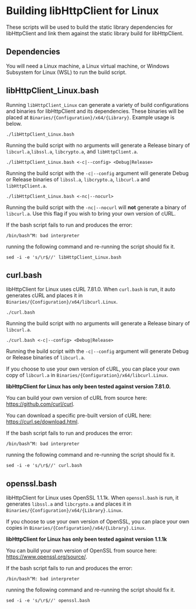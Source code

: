 # Building libHttpClient for Linux

These scripts will be used to build the static library dependencies for libHttpClient and link them against the static library build for libHttpClient.

## Dependencies 

You will need a Linux machine, a Linux virtual machine, or Windows Subsystem for Linux (WSL) to run the build script.

## libHttpClient_Linux.bash

Running `libHttpClient_Linux` can generate a variety of build configurations and binaries for libHttpClient and its dependencies. These binaries will be placed at `Binaries/{Configuration}/x64/{Library}`. Example usage is below.

```
./libHttpClient_Linux.bash
```

Running the build script with no arguments will generate a Release binary of `libcurl.a`,`libssl.a`, `libcrypto.a`, and `libHttpClient.a`.

```
./libHttpClient_Linux.bash <-c|--config> <Debug|Release>
```

Running the build script with the `-c|--config` argument will generate  Debug or Release binaries of `libssl.a`, `libcrypto.a`, `libcurl.a` and `libHttpClient.a`.

```
./libHttpClient_Linux.bash <-nc|--nocurl>
```

Running the build script with the `-nc|--nocurl` will **not** generate a binary of `libcurl.a`. Use this flag if you wish to bring your own version of cURL.

If the bash script fails to run and produces the error:
```
/bin/bash^M: bad interpreter
```
running the following command and re-running the script should fix it.
```
sed -i -e 's/\r$//' libHttpClient_Linux.bash
```

## curl.bash

libHttpClient for Linux uses cURL 7.81.0. When `curl.bash` is run, it auto generates cURL and places it in `Binaries/{Configuration}/x64/libcurl.Linux`.

```
./curl.bash
```

Running the build script with no arguments will generate a Release binary of `libcurl.a`.

```
./curl.bash <-c|--config> <Debug|Release>
```

Running the build script with the `-c|--config` argument will generate  Debug or Release binaries of `libcurl.a`.

If you choose to use your own version of cURL, you can place your own copy of `libcurl.a` in `Binaries/{Configuration}/x64/libcurl.Linux`.

**libHttpClient for Linux has only been tested against version 7.81.0.**

You can build your own version of cURL from source here: https://github.com/curl/curl.

You can download a specific pre-built version of cURL here: https://curl.se/download.html.

If the bash script fails to run and produces the error:
```
/bin/bash^M: bad interpreter
```
running the following command and re-running the script should fix it.
```
sed -i -e 's/\r$//' curl.bash
```

## openssl.bash

libHttpClient for Linux uses OpenSSL 1.1.1k. When `openssl.bash` is run, it generates `libssl.a` and `libcrypto.a` and places it in `Binaries/{Configuration}/x64/{Library}.Linux`.

If you choose to use your own version of OpenSSL, you can place your own copies in `Binaries/{Configuration}/x64/{Library}.Linux`.

**libHttpClient for Linux has only been tested against version 1.1.1k**

You can build your own version of OpenSSL from source here: https://www.openssl.org/source/.

If the bash script fails to run and produces the error:
```
/bin/bash^M: bad interpreter
```
running the following command and re-running the script should fix it.
```
sed -i -e 's/\r$//' openssl.bash
```